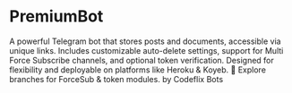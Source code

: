 # PremiumBot
A powerful Telegram bot that stores posts and documents, accessible via unique links. Includes customizable auto-delete settings, support for Multi Force Subscribe channels, and optional token verification. Designed for flexibility and deployable on platforms like Heroku &amp; Koyeb. 🔗 Explore branches for ForceSub &amp; token modules. by Codeflix Bots
